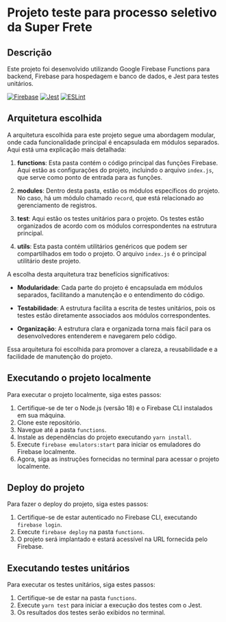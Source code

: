 # Projeto teste para processo seletivo da Super Frete

## Descrição

Este projeto foi desenvolvido utilizando Google Firebase Functions para backend, Firebase para hospedagem e banco de dados, e Jest para testes unitários.

[![Firebase](https://img.shields.io/badge/firebase-9C27B0?style=flat&logo=firebase&logoColor=white)](https://firebase.google.com/)
[![Jest](https://img.shields.io/badge/jest-C21325?style=flat&logo=jest&logoColor=white)](https://jestjs.io/)
[![ESLint](https://img.shields.io/badge/eslint-4B32C3?style=flat&logo=eslint&logoColor=white)](https://eslint.org/)

## Arquitetura escolhida

A arquitetura escolhida para este projeto segue uma abordagem modular, onde cada funcionalidade principal é encapsulada em módulos separados. Aqui está uma explicação mais detalhada:

1. **functions**: Esta pasta contém o código principal das funções Firebase. Aqui estão as configurações do projeto, incluindo o arquivo `index.js`, que serve como ponto de entrada para as funções.

2. **modules**: Dentro desta pasta, estão os módulos específicos do projeto. No caso, há um módulo chamado `record`, que está relacionado ao gerenciamento de registros.

3. **test**: Aqui estão os testes unitários para o projeto. Os testes estão organizados de acordo com os módulos correspondentes na estrutura principal.

4. **utils**: Esta pasta contém utilitários genéricos que podem ser compartilhados em todo o projeto. O arquivo `index.js` é o principal utilitário deste projeto.

A escolha desta arquitetura traz benefícios significativos:

- **Modularidade**: Cada parte do projeto é encapsulada em módulos separados, facilitando a manutenção e o entendimento do código.

- **Testabilidade**: A estrutura facilita a escrita de testes unitários, pois os testes estão diretamente associados aos módulos correspondentes.

- **Organização**: A estrutura clara e organizada torna mais fácil para os desenvolvedores entenderem e navegarem pelo código.

Essa arquitetura foi escolhida para promover a clareza, a reusabilidade e a facilidade de manutenção do projeto.

## Executando o projeto localmente

Para executar o projeto localmente, siga estes passos:

1. Certifique-se de ter o Node.js (versão 18) e o Firebase CLI instalados em sua máquina.
2. Clone este repositório.
3. Navegue até a pasta `functions`.
4. Instale as dependências do projeto executando `yarn install`.
5. Execute `firebase emulators:start` para iniciar os emuladores do Firebase localmente.
6. Agora, siga as instruções fornecidas no terminal para acessar o projeto localmente.

## Deploy do projeto

Para fazer o deploy do projeto, siga estes passos:

1. Certifique-se de estar autenticado no Firebase CLI, executando `firebase login`.
2. Execute `firebase deploy` na pasta `functions`.
3. O projeto será implantado e estará acessível na URL fornecida pelo Firebase.

## Executando testes unitários

Para executar os testes unitários, siga estes passos:

1. Certifique-se de estar na pasta `functions`.
2. Execute `yarn test` para iniciar a execução dos testes com o Jest.
3. Os resultados dos testes serão exibidos no terminal.